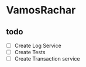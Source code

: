 # VamosRachar


## todo
- [ ] Create Log Service
- [ ] Create Tests
- [ ] Create Transaction service